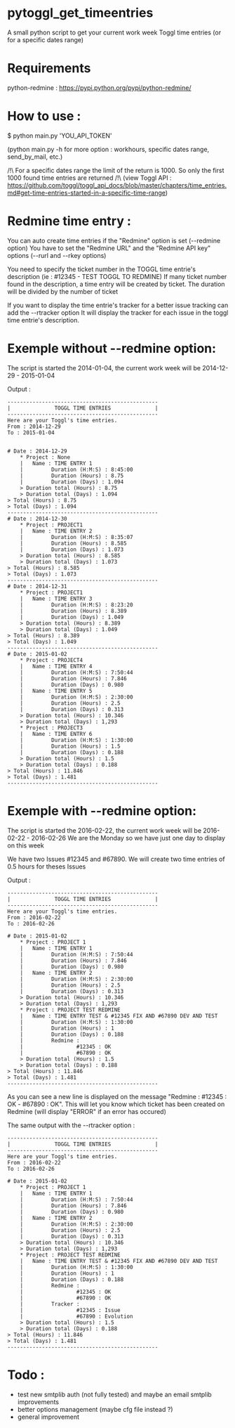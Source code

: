 pytoggl_get_timeentries
===================

A small python script to get your current work week Toggl time entries (or for a specific dates range)

Requirements
===================
python-redmine : https://pypi.python.org/pypi/python-redmine/


How to use : 
===================
$ python main.py 'YOU_API_TOKEN'

(python main.py -h for more option : workhours, specific dates range, send_by_mail, etc.)

/!\ For a specific dates range the limit of the return is 1000. So only the first 1000 found time entries are returned /!\ (view Toggl API : https://github.com/toggl/toggl_api_docs/blob/master/chapters/time_entries.md#get-time-entries-started-in-a-specific-time-range)


Redmine time entry :
===================
You can auto create time entries if the "Redmine" option is set (--redmine option)
You have to set the "Redmine URL" and the "Redmine API key" options (--rurl and --rkey options)

You need to specify the ticket number in the TOGGL time entrie's description (ie : #12345 - TEST TOGGL TO REDMINE)
If many ticket number found in the description, a time entry will be created by ticket. The duration will be divided by the number of ticket

If you want to display the time entrie's tracker for a better issue tracking can add the --rtracker option
It will display the tracker for each issue in the toggl time entrie's description.

Exemple without --redmine option: 
===================
The script is started the 2014-01-04, the current work week will be 2014-12-29 - 2015-01-04

Output : 
    
    ------------------------------------------------
    |              TOGGL TIME ENTRIES              |
    ------------------------------------------------
    Here are your Toggl's time entries.
    From : 2014-12-29
    To : 2015-01-04
    
    
    # Date : 2014-12-29
        * Project : None
        |   Name : TIME ENTRY 1
        |         Duration (H:M:S) : 8:45:00
        |         Duration (Hours) : 8.75
        |         Duration (Days) : 1.094
        > Duration total (Hours) : 8.75
        > Duration total (Days) : 1.094
    > Total (Hours) : 8.75
    > Total (Days) : 1.094
    ------------------------------------------------
    # Date : 2014-12-30
        * Project : PROJECT1
        |   Name : TIME ENTRY 2
        |         Duration (H:M:S) : 8:35:07
        |         Duration (Hours) : 8.585
        |         Duration (Days) : 1.073
        > Duration total (Hours) : 8.585
        > Duration total (Days) : 1.073
    > Total (Hours) : 8.585
    > Total (Days) : 1.073
    ------------------------------------------------
    # Date : 2014-12-31
        * Project : PROJECT1
        |   Name : TIME ENTRY 3
        |         Duration (H:M:S) : 8:23:20
        |         Duration (Hours) : 8.389
        |         Duration (Days) : 1.049
        > Duration total (Hours) : 8.389
        > Duration total (Days) : 1.049
    > Total (Hours) : 8.389
    > Total (Days) : 1.049
    ------------------------------------------------
    # Date : 2015-01-02
        * Project : PROJECT4
        |   Name : TIME ENTRY 4
        |         Duration (H:M:S) : 7:50:44
        |         Duration (Hours) : 7.846
        |         Duration (Days) : 0.980
        |   Name : TIME ENTRY 5
        |         Duration (H:M:S) : 2:30:00
        |         Duration (Hours) : 2.5
        |         Duration (Days) : 0.313
        > Duration total (Hours) : 10.346
        > Duration total (Days) : 1,293
        * Project : PROJECT3
        |   Name : TIME ENTRY 6
        |         Duration (H:M:S) : 1:30:00
        |         Duration (Hours) : 1.5
        |         Duration (Days) : 0.188
        > Duration total (Hours) : 1.5
        > Duration total (Days) : 0.188
    > Total (Hours) : 11.846
    > Total (Days) : 1.481
    ------------------------------------------------

Exemple with --redmine option: 
===================
The script is started the 2016-02-22, the current work week will be 2016-02-22 - 2016-02-26
We are the Monday so we have just one day to display on this week

We have two Issues #12345 and #67890.
We will create two time entries of 0.5 hours for theses Issues

Output : 
    
    ------------------------------------------------
    |              TOGGL TIME ENTRIES              |
    ------------------------------------------------
    Here are your Toggl's time entries.
    From : 2016-02-22
    To : 2016-02-26
    
    # Date : 2015-01-02
        * Project : PROJECT 1
        |   Name : TIME ENTRY 1
        |         Duration (H:M:S) : 7:50:44
        |         Duration (Hours) : 7.846
        |         Duration (Days) : 0.980
        |   Name : TIME ENTRY 2
        |         Duration (H:M:S) : 2:30:00
        |         Duration (Hours) : 2.5
        |         Duration (Days) : 0.313
        > Duration total (Hours) : 10.346
        > Duration total (Days) : 1,293
        * Project : PROJECT TEST REDMINE
        |   Name : TIME ENTRY TEST & #12345 FIX AND #67890 DEV AND TEST
        |         Duration (H:M:S) : 1:30:00
        |         Duration (Hours) : 1
        |         Duration (Days) : 0.188
        |         Redmine : 
        |                 #12345 : OK
        |                 #67890 : OK
        > Duration total (Hours) : 1.5
        > Duration total (Days) : 0.188
    > Total (Hours) : 11.846
    > Total (Days) : 1.481
    ------------------------------------------------

As you can see a new line is displayed on the message "Redmine : #12345 : OK - #67890 : OK".
This will let you know which ticket has been created on Redmine (will display "ERROR" if an error has occured)

The same output with the --rtracker option : 

    ------------------------------------------------
    |              TOGGL TIME ENTRIES              |
    ------------------------------------------------
    Here are your Toggl's time entries.
    From : 2016-02-22
    To : 2016-02-26
    
    # Date : 2015-01-02
        * Project : PROJECT 1
        |   Name : TIME ENTRY 1
        |         Duration (H:M:S) : 7:50:44
        |         Duration (Hours) : 7.846
        |         Duration (Days) : 0.980
        |   Name : TIME ENTRY 2
        |         Duration (H:M:S) : 2:30:00
        |         Duration (Hours) : 2.5
        |         Duration (Days) : 0.313
        > Duration total (Hours) : 10.346
        > Duration total (Days) : 1,293
        * Project : PROJECT TEST REDMINE
        |   Name : TIME ENTRY TEST & #12345 FIX AND #67890 DEV AND TEST
        |         Duration (H:M:S) : 1:30:00
        |         Duration (Hours) : 1
        |         Duration (Days) : 0.188
        |         Redmine : 
        |                 #12345 : OK
        |                 #67890 : OK
        |         Tracker : 
        |                 #12345 : Issue
        |                 #67890 : Evolution
        > Duration total (Hours) : 1.5
        > Duration total (Days) : 0.188
    > Total (Hours) : 11.846
    > Total (Days) : 1.481
    ------------------------------------------------


Todo :
===================
* test new smtplib auth (not fully tested) and maybe an email smtplib improvements
* better options management (maybe cfg file instead ?)
* general improvement
